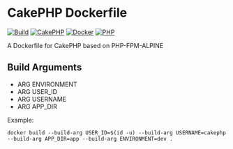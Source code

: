 # CakePHP Dockerfile

[![Build](https://github.com/cnizzardin/cakephp-fpm-alpine/workflows/Image/badge.svg?branch=master)](https://github.com/cnizzardin/cakephp-fpm-alpine/actions)
[![CakePHP](https://img.shields.io/badge/cakephp-^4-red?logo=cakephp)](https://book.cakephp.org/4/en/index.html)
[![Docker](https://img.shields.io/badge/docker-0db7ed.svg?logo=docker)](https://www.docker.com)
[![PHP](https://img.shields.io/badge/php-7.4-8892BF.svg?logo=php)](https://php.net/)

A Dockerfile for CakePHP based on PHP-FPM-ALPINE

## Build Arguments

- ARG ENVIRONMENT
- ARG USER_ID
- ARG USERNAME
- ARG APP_DIR

Example:

```console
docker build --build-arg USER_ID=$(id -u) --build-arg USERNAME=cakephp --build-arg APP_DIR=app --build-arg ENVIRONMENT=dev . 
```